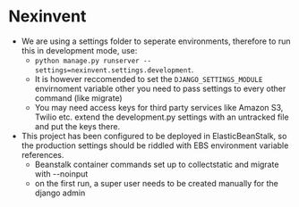 # Nexinvent

* We are using a settings folder to seperate environments, therefore to run this in development mode, use:
  - ```python manage.py runserver --settings=nexinvent.settings.development```.
  - It is however reccomended to set the ```DJANGO_SETTINGS_MODULE``` envirnoment variable other you need to pass settings to every other command (like migrate)
  - You may need access keys for third party services like Amazon S3, Twilio etc. extend the development.py settings with an untracked file and put the keys there.
* This project has been configured to be deployed in ElasticBeanStalk, so the production settings should be riddled with EBS environment variable references.
  - Beanstalk container commands set up to collectstatic and migrate with --noinput
  - on the first run, a super user needs to be created manually for the django admin 
  